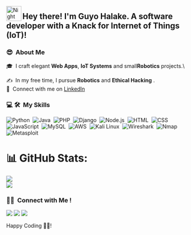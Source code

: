 <img alt="Night Coding" src="./assets/Hand%20Wave.gif" width='40' align="left"/><h2>Hey there!  I'm Guyo Halake. A software developer with a Knack for Internet of Things (IoT)! </h2>

### 😎 &nbsp;About Me

🎓 &nbsp;I craft elegant **Web Apps**, **IoT Systems** and small**Robotics** projects.\
<!--🎓 &nbsp;I'm currently studying: Applied Computer Technology (software engineering)  at the United States International University-Africa .\-->
✍️ &nbsp;In my free time, I pursue **Robotics** and **Ethical Hacking** .\
💬 &nbsp;Connect with me on [LinkedIn](https://www.linkedin.com/in/guyo-halake-65656523b/)
<!-- 📄 &nbsp;Please have a look at my [Résumé](file:///Users/muna/Downloads/MunaSaidCVpdf.pdf) for more details about me.-->

<!--END_SECTION:waka-->

### 💻 🛠 &nbsp;My Skills

![Python](https://img.shields.io/badge/-Python-05122A?style=flat&logo=python)&nbsp;
![Java](https://img.shields.io/badge/-Java-05122A?style=flat&logo=java&logoColor=white)&nbsp;
![PHP](https://img.shields.io/badge/-PHP-05122A?style=flat&logo=php)&nbsp;
![Django](https://img.shields.io/badge/-Django-05122A?style=flat&logo=django&logoColor=092E20)&nbsp;
![Node.js](https://img.shields.io/badge/-Node.js-05122A?style=flat&logo=node.js)&nbsp;
![HTML](https://img.shields.io/badge/-HTML-05122A?style=flat&logo=html5)&nbsp;
![CSS](https://img.shields.io/badge/-CSS-05122A?style=flat&logo=css3&logoColor=1572B6)&nbsp;
![JavaScript](https://img.shields.io/badge/-JavaScript-05122A?style=flat&logo=javascript)&nbsp;
![MySQL](https://img.shields.io/badge/-MySQL-05122A?style=flat&logo=mysql&logoColor=white)&nbsp;
![AWS](https://img.shields.io/badge/-AWS-05122A?style=flat&logo=amazon-aws&logoColor=FF9900)&nbsp;
![Kali Linux](https://img.shields.io/badge/-Kali%20Linux-05122A?style=flat&logo=kalilinux&logoColor=blue)&nbsp;
![Wireshark](https://img.shields.io/badge/-Wireshark-05122A?style=flat&logo=wireshark&logoColor=blue)&nbsp;
![Nmap](https://img.shields.io/badge/-Nmap-05122A?style=flat&logo=nmap&logoColor=white)&nbsp;
![Metasploit](https://img.shields.io/badge/-Metasploit-05122A?style=flat&logo=metasploit)&nbsp;


# 📊 GitHub Stats:
<!-- ![](https://github-readme-stats.vercel.app/api?username=Munanom&theme=dark&hide_border=false&include_all_commits=true&count_private=true)<br/> -->
![](https://github-readme-streak-stats.herokuapp.com/?user=Munanom&theme=dark&hide_border=false)<br/>
![](https://github-readme-stats.vercel.app/api/top-langs/?username=Munanom&theme=dark&hide_border=false&include_all_commits=true&count_private=true&layout=compact)

<!--
### ⚙️ &nbsp;GitHub Analytics

<p align="justify" display="inline">
<a href="https://github.com/Munanom">
  <img height="180em" src="https://github-readme-stats-eight-theta.vercel.app/api/top-langs/?username=Samkiroko&layout=compact&langs_count=8&theme=algolia"/>
</a>
</p>
-->
<!--## 🏆 GitHub Trophies
![](https://github-profile-trophy.vercel.app/?username=Munanom&theme=discord&no-frame=false&no-bg=true&margin-w=4)

#-->


### 🤝🏻 &nbsp;Connect with Me !

<p align="justify">
<a href="https://www.linkedin.com/in/guyo-halake/"><img src="https://img.shields.io/badge/-Guyo%20Halake-0077B5?style=flat&logo=Linkedin&logoColor=white"/></a>
<a href="mailto:guyohalake608@gmail.com"><img src="https://img.shields.io/badge/-guyohalake608@gmail.com-D14836?style=flat&logo=Gmail&logoColor=white"/></a>
<a href="https://guyohalake.github.io/GuyoHalake-Blog/"><img src="https://img.shields.io/badge/-Portfolio-FF5722?style=flat&logo=Google-Chrome&logoColor=white"/></a>
</p>

Happy Coding 👨‍💻!
